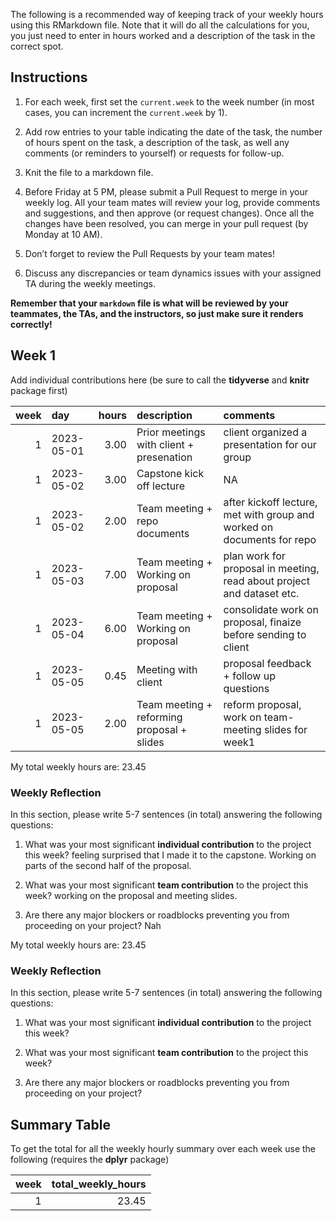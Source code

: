 The following is a recommended way of keeping track of your weekly hours
using this RMarkdown file. Note that it will do all the calculations for
you, you just need to enter in hours worked and a description of the
task in the correct spot.

## Instructions

1.  For each week, first set the `current.week` to the week number (in
    most cases, you can increment the `current.week` by 1).  

2.  Add row entries to your table indicating the date of the task, the
    number of hours spent on the task, a description of the task, as
    well any comments (or reminders to yourself) or requests for
    follow-up.

3.  Knit the file to a markdown file.

4.  Before Friday at 5 PM, please submit a Pull Request to merge in your
    weekly log. All your team mates will review your log, provide
    comments and suggestions, and then approve (or request changes).
    Once all the changes have been resolved, you can merge in your pull
    request (by Monday at 10 AM).

5.  Don’t forget to review the Pull Requests by your team mates!

6.  Discuss any discrepancies or team dynamics issues with your assigned
    TA during the weekly meetings.

**Remember that your `markdown` file is what will be reviewed by your
teammates, the TAs, and the instructors, so just make sure it renders
correctly!**

## Week 1

Add individual contributions here (be sure to call the **tidyverse** and
**knitr** package first)

| week | day        | hours | description                                | comments                                                               |
|---:|:------|---:|:---------------------|:-----------------------------------|
|    1 | 2023-05-01 |  3.00 | Prior meetings with client + presenation   | client organized a presentation for our group                          |
|    1 | 2023-05-02 |  3.00 | Capstone kick off lecture                  | NA                                                                     |
|    1 | 2023-05-02 |  2.00 | Team meeting + repo documents              | after kickoff lecture, met with group and worked on documents for repo |
|    1 | 2023-05-03 |  7.00 | Team meeting + Working on proposal         | plan work for proposal in meeting, read about project and dataset etc. |
|    1 | 2023-05-04 |  6.00 | Team meeting + Working on proposal         | consolidate work on proposal, finaize before sending to client         |
|    1 | 2023-05-05 |  0.45 | Meeting with client                        | proposal feedback + follow up questions                                |
|    1 | 2023-05-05 |  2.00 | Team meeting + reforming proposal + slides | reform proposal, work on team-meeting slides for week1                 |

My total weekly hours are: 23.45

### Weekly Reflection

In this section, please write 5-7 sentences (in total) answering the
following questions:

1.  What was your most significant **individual contribution** to the
    project this week? feeling surprised that I made it to the capstone.
    Working on parts of the second half of the proposal.

2.  What was your most significant **team contribution** to the project
    this week? working on the proposal and meeting slides.

3.  Are there any major blockers or roadblocks preventing you from
    proceeding on your project? Nah

My total weekly hours are: 23.45

### Weekly Reflection

In this section, please write 5-7 sentences (in total) answering the
following questions:

1.  What was your most significant **individual contribution** to the
    project this week?

2.  What was your most significant **team contribution** to the project
    this week?

3.  Are there any major blockers or roadblocks preventing you from
    proceeding on your project?

## Summary Table

To get the total for all the weekly hourly summary over each week use
the following (requires the **dplyr** package)

| week | total_weekly_hours |
|-----:|-------------------:|
|    1 |              23.45 |
